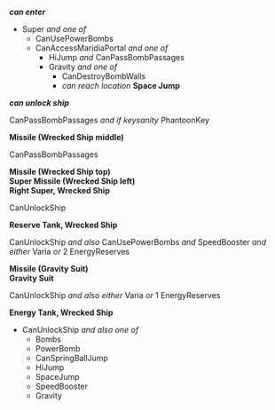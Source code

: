 ﻿***can enter***

- Super *and one of*
  - CanUsePowerBombs
  - CanAccessMaridiaPortal *and one of*
    - HiJump *and* CanPassBombPassages
    - Gravity *and one of*
      - CanDestroyBombWalls
      - *can reach location* **Space Jump**

***can unlock ship***

CanPassBombPassages *and if keysanity* PhantoonKey

**Missile (Wrecked Ship middle)**

CanPassBombPassages

**Missile (Wrecked Ship top)**  
**Super Missile (Wrecked Ship left)**  
**Right Super, Wrecked Ship**

CanUnlockShip

**Reserve Tank, Wrecked Ship**

CanUnlockShip *and also* CanUsePowerBombs *and* SpeedBooster *and either* Varia *or* 2 EnergyReserves

**Missile (Gravity Suit)**  
**Gravity Suit**

CanUnlockShip *and also either* Varia *or* 1 EnergyReserves

**Energy Tank, Wrecked Ship**

- CanUnlockShip *and also one of*
  - Bombs
  - PowerBomb
  - CanSpringBallJump
  - HiJump
  - SpaceJump
  - SpeedBooster
  - Gravity
